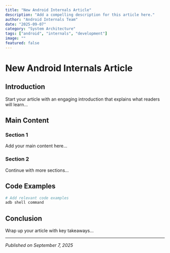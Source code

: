 ```yaml
---
title: "New Android Internals Article"
description: "Add a compelling description for this article here."
author: "Android Internals Team"
date: "2025-09-07"
category: "System Architecture"
tags: ["android", "internals", "development"]
image: ""
featured: false
---
```


# New Android Internals Article

## Introduction

Start your article with an engaging introduction that explains what readers will learn...

## Main Content

### Section 1

Add your main content here...

### Section 2

Continue with more sections...

## Code Examples

```bash
# Add relevant code examples
adb shell command
```

## Conclusion

Wrap up your article with key takeaways...

---
*Published on September 7, 2025*
